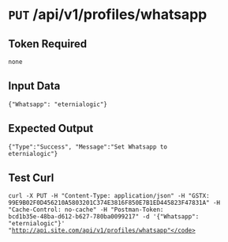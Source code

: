 # <code>PUT</code> /api/v1/profiles/whatsapp

## Token Required
	none

## Input Data

<code>{"Whatsapp": "eternialogic"}</code>

## Expected Output

<code>{"Type":"Success", "Message":"Set Whatsapp to eternialogic"}</code>

## Test Curl

<code>curl -X PUT -H "Content-Type: application/json" -H "GSTX: 99E9B02F0D456210A5803201C374E3816F850E7B1ED445823F47831A" -H "Cache-Control: no-cache" -H "Postman-Token: bcd1b35e-48ba-d612-b627-780ba0099217" -d '{"Whatsapp": "eternialogic"}' "http://api.site.com/api/v1/profiles/whatsapp"</code>